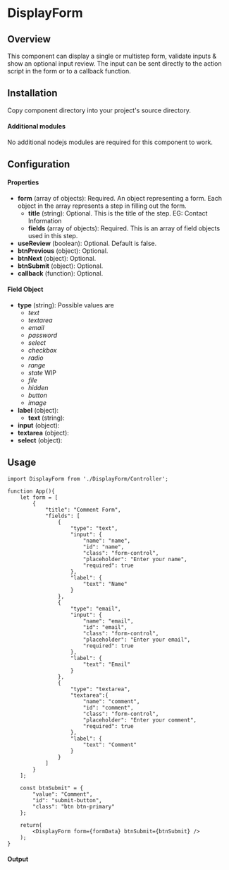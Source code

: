 # DisplayForm

## Overview
This component can display a single or multistep form, validate inputs & show an optional input review.  The input can be sent directly to the action script in the form or to a callback function.

## Installation
Copy component directory into your project's source directory.

#### Additional modules
No additional nodejs modules are required for this component to work.

## Configuration

#### Properties

- **form** (array of objects): Required.  An object representing a form.  Each object in the array represents a step in filling out the form.
    - **title** (string): Optional.  This is the title of the step.  EG: Contact Information
    - **fields** (array of objects): Required.  This is an array of field objects used in this step.
- **useReview** (boolean): Optional.  Default is false.
- **btnPrevious** (object): Optional.
- **btnNext** (object): Optional.
- **btnSubmit** (object): Optional.
- **callback** (function): Optional.

#### Field Object
- **type** (string): Possible values are
    - *text*
    - *textarea*
    - *email*
    - *password*
    - *select*
    - *checkbox*
    - *radio*
    - *range*
    - *state* WIP
    - *file*
    - *hidden*
    - *button*
    - *image*    
- **label** (object):
    - **text** (string):
- **input** (object):
- **textarea** (object):
- **select** (object):
## Usage
```
import DisplayForm from './DisplayForm/Controller';

function App(){
    let form = [
        {
            "title": "Comment Form",
            "fields": [
                {
                    "type": "text",
                    "input": {
                        "name": "name",
                        "id": "name",
                        "class": "form-control",
                        "placeholder": "Enter your name",
                        "required": true
                    },
                    "label": {
                        "text": "Name"
                    }
                },
                {
                    "type": "email",
                    "input": {
                        "name": "email",
                        "id": "email",
                        "class": "form-control",
                        "placeholder": "Enter your email",
                        "required": true
                    },
                    "label": {
                        "text": "Email"
                    }
                },
                {
                    "type": "textarea",
                    "textarea":{
                        "name": "comment",
                        "id": "comment",
                        "class": "form-control",
                        "placeholder": "Enter your comment",
                        "required": true
                    },
                    "label": {
                        "text": "Comment"
                    }
                }
            ]
        }						
    ];

    const btnSubmit" = {
        "value": "Comment",
        "id": "submit-button",
        "class": "btn btn-primary"
    };

    return(
        <DisplayForm form={formData} btnSubmit={btnSubmit} />
    );
}

```
#### Output